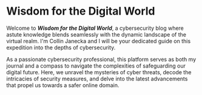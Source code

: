 # Wisdom for the Digital World 
Welcome to ***Wisdom for the Digital World***, a cybersecurity blog where astute knowledge blends seamlessly with the dynamic landscape of the virtual realm. I'm Collin Janecka and I will be your dedicated guide on this expedition into the depths of cybersecurity.

As a passionate cybersecurity professional, this platform serves as both my journal and a compass to navigate the complexities of safeguarding our digital future. Here, we unravel the mysteries of cyber threats, decode the intricacies of security measures, and delve into the latest advancements that propel us towards a safer online domain.
